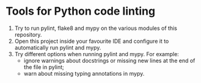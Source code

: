# Tools for Python code linting

1. Try to run pylint, flake8 and mypy on the various modules of this repository.
2. Open this project inside your favourite IDE and configure it to automatically run pylint and mypy.
3. Try different options when running pylint and mypy. For example:
   - ignore warnings about docstrings or missing new lines at the end of the file in pylint;
   - warn about missing typing annotations in mypy.
